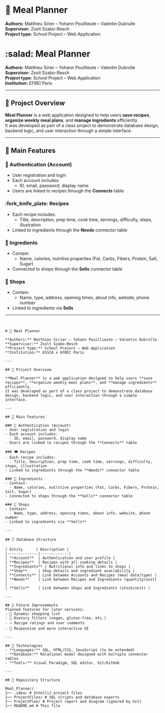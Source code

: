
# 🥗 Meal Planner

**Authors:** Matthieu Sirier – Yohann Pouillieute – Valentin Dubrulle  
**Supervisor:** Zsolt Szabo-Resch  
**Project type:** School Project – Web Application  

# :salad: Meal Planner

**Authors:** Matthieu Sirier – Yohann Pouillieute – Valentin Dubrulle  
**Supervisor:** Zsolt Szabo-Resch  
**Project type:** School Project – Web Application  
**Institution:** EFREI Paris  

---

## :book: Project Overview

**Meal Planner** is a web application designed to help users **save recipes**, **organize weekly meal plans**, and **manage ingredients** efficiently.  
It was developed as part of a class project to demonstrate database design, backend logic, and user interaction through a simple interface.

---

## :jigsaw: Main Features

### :bust_in_silhouette: Authentication (Account)
- User registration and login  
- Each account includes:
  - ID, email, password, display name  
- Users are linked to recipes through the **Connects** table  

### :fork_knife_plate: Recipes
- Each recipe includes:
  - Title, description, prep time, cook time, servings, difficulty, steps, illustration  
- Linked to ingredients through the **Needs** connector table  

### :carrot: Ingredients
- Contain:
  - Name, calories, nutritive properties (Fat, Carbs, Fibers, Protein, Salt, Sugar)  
- Connected to shops through the **Sells** connector table  

### :convenience_store: Shops
- Contain:
  - Name, type, address, opening times, about info, website, phone number  
- Linked to ingredients via **Sells**

---
﻿
```
# 🥗 Meal Planner

**Authors:** Matthieu Sirier – Yohann Pouillieute – Valentin Dubrulle  
**Supervisor:** Zsolt Szabo-Resch  
**Project type:** School Project – Web Application  
**Institution:** ESSCA x EFREI Paris  

---

## 📖 Project Overview

**Meal Planner** is a web application designed to help users **save recipes**, **organize weekly meal plans**, and **manage ingredients** efficiently.  
It was developed as part of a class project to demonstrate database design, backend logic, and user interaction through a simple interface.

---

## 🧩 Main Features

### 👤 Authentication (Account)
- User registration and login  
- Each account includes:
  - ID, email, password, display name  
- Users are linked to recipes through the **Connects** table  

### 🍽️ Recipes
- Each recipe includes:
  - Title, description, prep time, cook time, servings, difficulty, steps, illustration  
- Linked to ingredients through the **Needs** connector table  

### 🥕 Ingredients
- Contain:
  - Name, calories, nutritive properties (Fat, Carbs, Fibers, Protein, Salt, Sugar)  
- Connected to shops through the **Sells** connector table  

### 🏪 Shops
- Contain:
  - Name, type, address, opening times, about info, website, phone number  
- Linked to ingredients via **Sells**

---

## 🗄️ Database Structure

| Entity      | Description |
|--------------|-------------|
| **Account**  | Authentication and user profile |
| **Recipes**  | Recipes with all cooking details |
| **Ingredients** | Nutritional info and links to shops |
| **Shop**     | Shop details and ingredient availability |
| **Connects** | Link between Accounts and Recipes (meal date/type) |
| **Needs**    | Link between Recipes and Ingredients (quantity/unit) |
| **Sells**    | Link between Shops and Ingredients (stock/unit) |

---

## 🧠 Future Improvements
Planned features for later versions:
- 🛒 Dynamic shopping list  
- 🌱 Dietary filters (vegan, gluten-free, etc.)  
- ⭐ Recipe ratings and user comments  
- 📱 Responsive and more interactive UI  

---

## 🧰 Technologies
- **Languages:** SQL, HTML/CSS, JavaScript (to be extended)
- **Database:** Relational model designed with multiple connector tables
- **Tools:** Visual Paradigm, SQL editor, Git/GitHub

---

## 📁 Repository Structure

Meal_Planner/
├── .idea/ # IntelliJ project files
├── ProjectFiles/ # SQL scripts and database exports
├── ProjectPlan/ # Project report and diagram (ignored by Git)
├── README.md # This file
